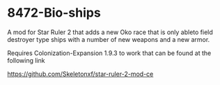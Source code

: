# 8472-Bio-ships


A mod for Star Ruler 2 that adds a new Oko race that is only ableto field destroyer type ships with a number of new weapons and a new armor. 

Requires Colonization-Expansion 1.9.3 to work that can be found at the following link

 https://github.com/Skeletonxf/star-ruler-2-mod-ce
